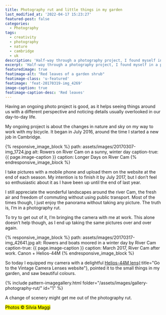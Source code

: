 ```yaml
---
title: Photography rut and little things in my garden
last_modified_at: '2022-04-17 15:23:27'
featured-post: false
categories:
  - Photography
tags:
  - creativity
  - photography
  - nature
  - cambridge
  - uk
description: 'Half-way through a photography project, I found myself in a photography rut. I tried a few tricks to get out of it.'
excerpt: 'Half-way through a photography project, I found myself in a photography rut. I tried a few tricks to get out of it.'
featuredimage: true
featimage-alt: "Red leaves of a garden shrub"
featimage-class: 'u-featured'
featimage: 'feat-20170319-img_4269'
image-caption: true
featimage-caption-desc: 'Red leaves'
---
```

Having an ongoing photo project is good, as it helps seeing things around us with a different perspective and noticing details usually overlooked in our day-to-day life.

My ongoing project is about the changes in nature and sky on my way to work with my bicycle. It began in July 2016, around the time I started a new job in Cambridge.

{% responsive_image_block %}
  path: assets/images/20170307-img_1724.jpg
  alt: Rowers on River Cam on a sunny, winter day
  caption-true: {{ page.image-caption }}
  caption: Longer Days on River Cam
{% endresponsive_image_block %}

I take pictures with a mobile phone and upload them on the website at the end of each season. My intention is to finish it by July 2017, but I don’t feel so enthusiastic about it as I have been up until the end of last year.

I still appreciate the wonderful landscapes around the river Cam, the fresh air and freedom of commuting without using public transport. Most of the times though, I just enjoy the panorama without taking any picture. The truth is, I’m in a photography rut.

To try to get out of it, I’m bringing the camera with me at work. This alone doesn’t help though, as I end up taking the same pictures over and over again.

{% responsive_image_block %}
  path: assets/images/20170317-img_42641.jpg
  alt: Rowers and boats moored in a winter day by River Cam
  caption-true: {{ page.image-caption }}
  caption: March 2017, River Cam after work. Canon + Helios-44M
{% endresponsive_image_block %}

So today I equipped my camera with a delightful [Helios-44M lens](https://vintage-camera-lenses.com/helios-44-2-58mm-f2/){:title="Go to the Vintage Camera Lenses website"}, pointed it to the small things in my garden, and saw beautiful colours.

{% include pattern-imagegallery.html folder="/assets/images/gallery-photography-rut/" id="1" %}

A change of scenery might get me out of the photography rut.

<p class="detached"><mark class="smd-highlight small">Photos &copy; Silvia Maggi</mark></p>
